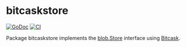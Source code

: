 # bitcaskstore

[![GoDoc](https://img.shields.io/static/v1?label=godoc&message=reference&color=white)](https://pkg.go.dev/github.com/creachadair/bitcaskstore)
[![CI](https://github.com/creachadair/bitcaskstore/actions/workflows/go-presubmit.yml/badge.svg?event=push&branch=main)](https://github.com/creachadair/bitcaskstore/actions/workflows/go-presubmit.yml)

Package bitcaskstore implements the [blob.Store][bs] interface using [Bitcask][bitcask].

[bs]: https://godoc.org/github.com/creachadair/ffs/blob#Store
[bitcask]: https://pkg.go.dev/git.mills.io/prologic/bitcask
